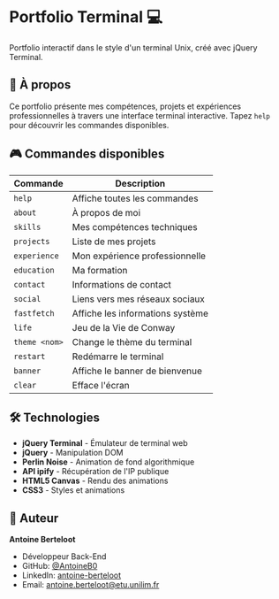 # Portfolio Terminal 💻

Portfolio interactif dans le style d'un terminal Unix, créé avec jQuery Terminal.

## 🎯 À propos

Ce portfolio présente mes compétences, projets et expériences professionnelles à travers une interface terminal interactive. Tapez `help` pour découvrir les commandes disponibles.

## 🎮 Commandes disponibles

| Commande | Description |
|----------|-------------|
| `help` | Affiche toutes les commandes |
| `about` | À propos de moi |
| `skills` | Mes compétences techniques |
| `projects` | Liste de mes projets |
| `experience` | Mon expérience professionnelle |
| `education` | Ma formation |
| `contact` | Informations de contact |
| `social` | Liens vers mes réseaux sociaux |
| `fastfetch` | Affiche les informations système |
| `life` | Jeu de la Vie de Conway  |
| `theme <nom>` | Change le thème du terminal |
| `restart` | Redémarre le terminal |
| `banner` | Affiche le banner de bienvenue |
| `clear` | Efface l'écran |

## 🛠️ Technologies

- **jQuery Terminal** - Émulateur de terminal web
- **jQuery** - Manipulation DOM
- **Perlin Noise** - Animation de fond algorithmique
- **API ipify** - Récupération de l'IP publique
- **HTML5 Canvas** - Rendu des animations
- **CSS3** - Styles et animations

## 👤 Auteur

**Antoine Berteloot**
- Développeur Back-End
- GitHub: [@AntoineB0](https://github.com/AntoineB0)
- LinkedIn: [antoine-berteloot](https://linkedin.com/in/antoine-berteloot)
- Email: antoine.berteloot@etu.unilim.fr


